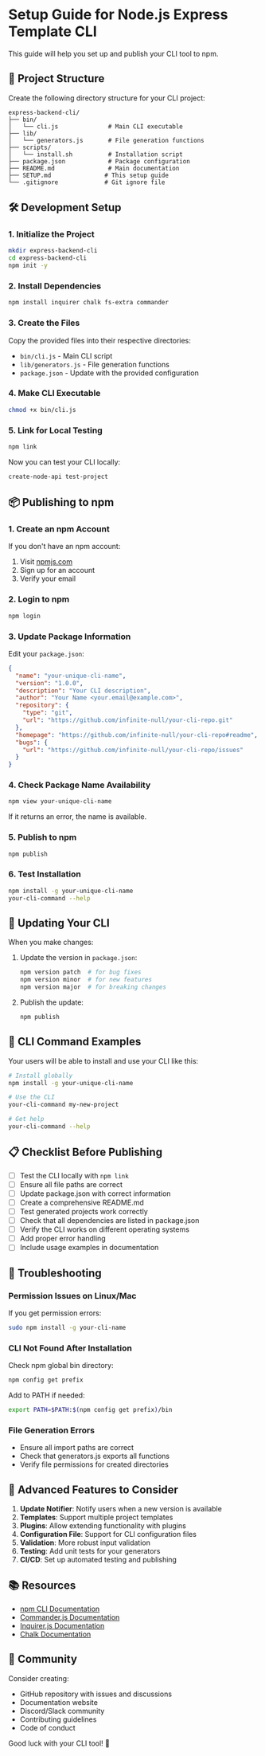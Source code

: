 # Setup Guide for Node.js Express Template CLI

This guide will help you set up and publish your CLI tool to npm.

## 📁 Project Structure

Create the following directory structure for your CLI project:

```
express-backend-cli/
├── bin/
│   └── cli.js              # Main CLI executable
├── lib/
│   └── generators.js       # File generation functions
├── scripts/
│   └── install.sh          # Installation script
├── package.json            # Package configuration
├── README.md               # Main documentation
├── SETUP.md               # This setup guide
└── .gitignore             # Git ignore file
```

## 🛠️ Development Setup

### 1. Initialize the Project

```bash
mkdir express-backend-cli
cd express-backend-cli
npm init -y
```

### 2. Install Dependencies

```bash
npm install inquirer chalk fs-extra commander
```

### 3. Create the Files

Copy the provided files into their respective directories:

- `bin/cli.js` - Main CLI script
- `lib/generators.js` - File generation functions
- `package.json` - Update with the provided configuration

### 4. Make CLI Executable

```bash
chmod +x bin/cli.js
```

### 5. Link for Local Testing

```bash
npm link
```

Now you can test your CLI locally:

```bash
create-node-api test-project
```

## 📦 Publishing to npm

### 1. Create an npm Account

If you don't have an npm account:

1. Visit [npmjs.com](https://www.npmjs.com)
2. Sign up for an account
3. Verify your email

### 2. Login to npm

```bash
npm login
```

### 3. Update Package Information

Edit your `package.json`:

```json
{
  "name": "your-unique-cli-name",
  "version": "1.0.0",
  "description": "Your CLI description",
  "author": "Your Name <your.email@example.com>",
  "repository": {
    "type": "git",
    "url": "https://github.com/infinite-null/your-cli-repo.git"
  },
  "homepage": "https://github.com/infinite-null/your-cli-repo#readme",
  "bugs": {
    "url": "https://github.com/infinite-null/your-cli-repo/issues"
  }
}
```

### 4. Check Package Name Availability

```bash
npm view your-unique-cli-name
```

If it returns an error, the name is available.

### 5. Publish to npm

```bash
npm publish
```

### 6. Test Installation

```bash
npm install -g your-unique-cli-name
your-cli-command --help
```

## 🔄 Updating Your CLI

When you make changes:

1. Update the version in `package.json`:

   ```bash
   npm version patch  # for bug fixes
   npm version minor  # for new features
   npm version major  # for breaking changes
   ```

2. Publish the update:
   ```bash
   npm publish
   ```

## 🎯 CLI Command Examples

Your users will be able to install and use your CLI like this:

```bash
# Install globally
npm install -g your-unique-cli-name

# Use the CLI
your-cli-command my-new-project

# Get help
your-cli-command --help
```

## 📋 Checklist Before Publishing

- [ ] Test the CLI locally with `npm link`
- [ ] Ensure all file paths are correct
- [ ] Update package.json with correct information
- [ ] Create a comprehensive README.md
- [ ] Test generated projects work correctly
- [ ] Check that all dependencies are listed in package.json
- [ ] Verify the CLI works on different operating systems
- [ ] Add proper error handling
- [ ] Include usage examples in documentation

## 🐛 Troubleshooting

### Permission Issues on Linux/Mac

If you get permission errors:

```bash
sudo npm install -g your-cli-name
```

### CLI Not Found After Installation

Check npm global bin directory:

```bash
npm config get prefix
```

Add to PATH if needed:

```bash
export PATH=$PATH:$(npm config get prefix)/bin
```

### File Generation Errors

- Ensure all import paths are correct
- Check that generators.js exports all functions
- Verify file permissions for created directories

## 🚀 Advanced Features to Consider

1. **Update Notifier**: Notify users when a new version is available
2. **Templates**: Support multiple project templates
3. **Plugins**: Allow extending functionality with plugins
4. **Configuration File**: Support for CLI configuration files
5. **Validation**: More robust input validation
6. **Testing**: Add unit tests for your generators
7. **CI/CD**: Set up automated testing and publishing

## 📚 Resources

- [npm CLI Documentation](https://docs.npmjs.com/cli)
- [Commander.js Documentation](https://github.com/tj/commander.js)
- [Inquirer.js Documentation](https://github.com/SBoudrias/Inquirer.js)
- [Chalk Documentation](https://github.com/chalk/chalk)

## 🤝 Community

Consider creating:

- GitHub repository with issues and discussions
- Documentation website
- Discord/Slack community
- Contributing guidelines
- Code of conduct

Good luck with your CLI tool! 🎉
